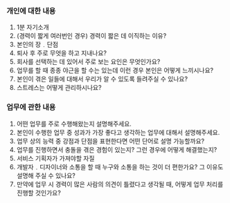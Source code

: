 ### 개인에 대한 내용

1. 1분 자기소개
2. (경력이 짧게 여러번인 경우) 경력이 짧은 데 이직하는 이유?
3. 본인의 장﹒단점
4. 퇴사 후 주로 무엇을 하고 지내나요?
5. 회사를 선택하는 데 있어서 주로 보는 요인은 무엇인가요?
6. 업무를 할 때 종종 야근을 할 수는 있는데 이런 경우 본인은 어떻게 느끼시나요?
7. 본인이 겪은 일들에 대해서 우리가 알 수 있도록 들려주실 수 있나요?
8. 스트레스는 어떻게 관리하시나요?

### 업무에 관한 내용

1. 어떤 업무를 주로 수행해왔는지 설명해주세요.
2. 본인이 수행한 업무 중 성과가 가장 좋다고 생각하는 업무에 대해서 설명해주세요.
3. 업무 상의 능력 중 강점과 단점을 표현한다면 어떤 단어로 설명 가능할까요?
4. 업무를 진행하면서 충돌을 겪은 경험이 있는지? 그런 경우에 어떻게 해결했는지?
5. 서비스 기획자가 가져야할 자질
6. 개발자﹒디자이너와 소통을 할 때 누구와 소통을 하는 것이 더 편한가요? 그 이유도 설명해 주실 수 있나요?
7. 만약에 업무 시 경력이 많은 사람의 의견이 틀렸다고 생각될 때, 어떻게 업무 처리를 진행할 것인가요?